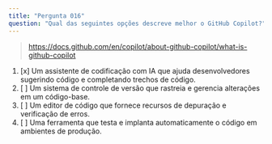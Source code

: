 ```yaml
---
title: "Pergunta 016"
question: "Qual das seguintes opções descreve melhor o GitHub Copilot?"
---
```



> https://docs.github.com/en/copilot/about-github-copilot/what-is-github-copilot
1. [x] Um assistente de codificação com IA que ajuda desenvolvedores sugerindo código e completando trechos de código.
1. [ ] Um sistema de controle de versão que rastreia e gerencia alterações em um código-base.
1. [ ] Um editor de código que fornece recursos de depuração e verificação de erros.
1. [ ] Uma ferramenta que testa e implanta automaticamente o código em ambientes de produção.
